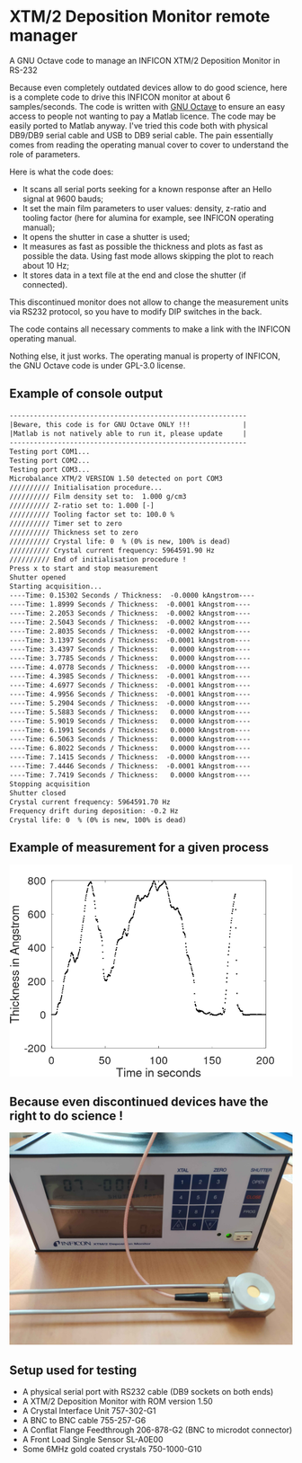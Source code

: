 # XTM/2 Deposition Monitor remote manager

A GNU Octave code to manage an INFICON XTM/2 Deposition Monitor in RS-232

Because even completely outdated devices allow to do good science, here is a complete code to drive this INFICON monitor at about 6 samples/seconds. The code is written with [GNU Octave](https://octave.org/) to ensure an easy access to people not wanting to pay a Matlab licence. The code may be easily ported to Matlab anyway. I've tried this code both with physical DB9/DB9 serial cable and USB to DB9 serial cable. The pain essentially comes from reading the operating manual cover to cover to understand the role of parameters.

Here is what the code does:
- It scans all serial ports seeking for a known response after an Hello signal at 9600 bauds;
- It set the main film parameters to user values: density, z-ratio and tooling factor (here for alumina for example, see INFICON operating manual);
- It opens the shutter in case a shutter is used;
- It measures as fast as possible the thickness and plots as fast as possible the data. Using fast mode allows skipping the plot to reach about 10 Hz;
- It stores data in a text file at the end and close the shutter (if connected).

This discontinued monitor does not allow to change the measurement units via RS232 protocol, so you have to modify DIP switches in the back.

The code contains all necessary comments to make a link with the INFICON operating manual.

Nothing else, it just works. The operating manual is property of INFICON, the GNU Octave code is under GPL-3.0 license.

## Example of console output

```console
-----------------------------------------------------------
|Beware, this code is for GNU Octave ONLY !!!             |
|Matlab is not natively able to run it, please update     |
-----------------------------------------------------------
Testing port COM1...
Testing port COM2...
Testing port COM3...
Microbalance XTM/2 VERSION 1.50 detected on port COM3
////////// Initialisation procedure...
////////// Film density set to:  1.000 g/cm3
////////// Z-ratio set to: 1.000 [-]
////////// Tooling factor set to: 100.0 %
////////// Timer set to zero
////////// Thickness set to zero
////////// Crystal life: 0  % (0% is new, 100% is dead)
////////// Crystal current frequency: 5964591.90 Hz
////////// End of initialisation procedure !
Press x to start and stop measurement
Shutter opened
Starting acquisition...
----Time: 0.15302 Seconds / Thickness:  -0.0000 kAngstrom----
----Time: 1.8999 Seconds / Thickness:  -0.0001 kAngstrom----
----Time: 2.2053 Seconds / Thickness:  -0.0002 kAngstrom----
----Time: 2.5043 Seconds / Thickness:  -0.0002 kAngstrom----
----Time: 2.8035 Seconds / Thickness:  -0.0002 kAngstrom----
----Time: 3.1397 Seconds / Thickness:  -0.0001 kAngstrom----
----Time: 3.4397 Seconds / Thickness:   0.0000 kAngstrom----
----Time: 3.7785 Seconds / Thickness:   0.0000 kAngstrom----
----Time: 4.0778 Seconds / Thickness:  -0.0000 kAngstrom----
----Time: 4.3985 Seconds / Thickness:  -0.0001 kAngstrom----
----Time: 4.6977 Seconds / Thickness:  -0.0001 kAngstrom----
----Time: 4.9956 Seconds / Thickness:  -0.0001 kAngstrom----
----Time: 5.2904 Seconds / Thickness:  -0.0000 kAngstrom----
----Time: 5.5883 Seconds / Thickness:   0.0000 kAngstrom----
----Time: 5.9019 Seconds / Thickness:   0.0000 kAngstrom----
----Time: 6.1991 Seconds / Thickness:   0.0000 kAngstrom----
----Time: 6.5063 Seconds / Thickness:   0.0000 kAngstrom----
----Time: 6.8022 Seconds / Thickness:   0.0000 kAngstrom----
----Time: 7.1415 Seconds / Thickness:  -0.0000 kAngstrom----
----Time: 7.4446 Seconds / Thickness:  -0.0001 kAngstrom----
----Time: 7.7419 Seconds / Thickness:   0.0000 kAngstrom----
Stopping acquisition
Shutter closed
Crystal current frequency: 5964591.70 Hz
Frequency drift during deposition: -0.2 Hz
Crystal life: 0  % (0% is new, 100% is dead)
```

## Example of measurement for a given process
![](/Code/Thickness_vs_time.png)

## Because even discontinued devices have the right to do science !
![](/Documentation/XTM2_Deposition_Monitor.jpg)

## Setup used for testing
- A physical serial port with RS232 cable (DB9 sockets on both ends)
- A XTM/2 Deposition Monitor with ROM version 1.50
- A Crystal Interface Unit 757-302-G1
- A BNC to BNC cable 755-257-G6
- A Conflat Flange Feedthrough 206-878-G2 (BNC to microdot connector)
- A Front Load Single Sensor SL-A0E00
- Some 6MHz gold coated crystals 750-1000-G10
